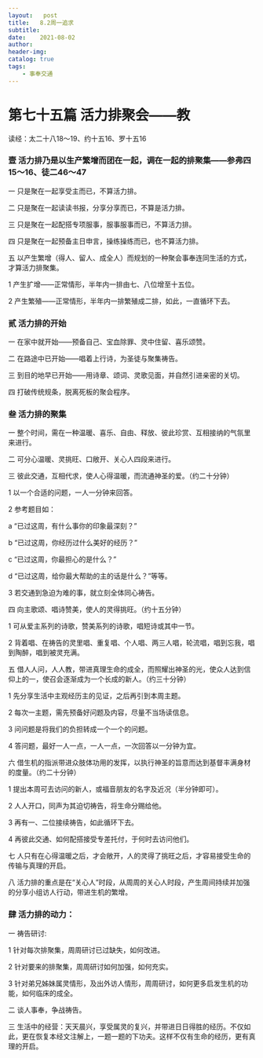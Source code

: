 ```yaml
---
layout:   post
title:   8.2周一追求
subtitle:		
date:    2021-08-02
author: 
header-img: 
catalog: true
tags:
    - 事奉交通
---
```


# 第七十五篇	活力排聚会——教

读经：太二十八18～19、约十五16、罗十五16

### 壹	活力排乃是以生产繁增而团在一起，调在一起的排聚集——参弗四15～16、徒二46～47

一	只是聚在一起享受主而已，不算活力排。

二	只是聚在一起读读书报，分享分享而已，不算是活力排。

三	只是聚在一起配搭专项服事，服事服事而已，不算活力排。

四	只是聚在一起预备主日申言，操练操练而已，也不算活力排。

五	以产生繁增（得人、留人、成全人）而规划的一种聚会事奉连同生活的方式，才算活力排聚集。

1	产生扩增——正常情形，半年内一排由七、八位增至十五位。

2	产生繁殖——正常情形，半年内一排繁殖成二排，如此，一直循环下去。

### 贰	活力排的开始
一	在家中就开始——预备自己、宝血除罪、灵中住留、喜乐颂赞。

二	在路途中已开始——唱着上行诗，为圣徒与聚集祷告。

三	到目的地早已开始——用诗章、颂词、灵歌见面，并自然引进亲密的关切。

四	打破传统规条，脱离死板的聚会程序。

### 叁	活力排的聚集

一	整个时间，需在一种温暖、喜乐、自由、释放、彼此珍赏、互相接纳的气氛里来进行。

二	可分心温暖、灵挑旺、口敞开、关心人四段来进行。

三	彼此交通，互相代求，使人心得温暖，而流通神圣的爱。（约二十分钟）

1	以一个合适的问题，一人一分钟来回答。

2	参考题目如：

a	“已过这周，有什么事你的印象最深刻？”

b	“已过这周，你经历过什么美好的经历？”

c	“已过这周，你最担心的是什么？”

d	“已过这周，给你最大帮助的主的话是什么？”等等。

3	若交通到急迫为难的事，就立刻全体同心祷告。

四	向主歌颂、唱诗赞美，使人的灵得挑旺。（约十五分钟）

1	可从爱主系列的诗歌，赞美系列的诗歌，唱短诗或其中一节。

2	背着唱、在祷告的灵里唱、重复唱、个人唱、两三人唱，轮流唱，唱到忘我，唱到陶醉，唱到被灵充满。

五	借人人问，人人教，带进真理生命的成全，而照耀出神圣的光，使众人达到信仰上的一，使召会逐渐成为一个长成的新人。（约三十分钟）

1	先分享生活中主观经历主的见证，之后再引到本周主题。

2	每次一主题，需先预备好问题及内容，尽量不当场读信息。

3	问问题是将我们的负担转成一个一个的问题。

4	答问题，最好一人一点，一人一点，一次回答以一分钟为宜。

六	借生机的指派带进众肢体功用的发挥，以执行神圣的旨意而达到基督丰满身材的度量。（约二十分钟）

1	提出本周可去访问的新人，或福音朋友的名字及近况（半分钟即可）。

2	人人开口，同声为其迫切祷告，将生命分赐给他。

3	再有一、二位接续祷告，如此循环下去。

4	再彼此交通、如何配搭接受专差托付，于何时去访问他们。

七	人只有在心得温暖之后，才会敞开，人的灵得了挑旺之后，才容易接受生命的传输与真理的开启。

八	活力排的重点是在“关心人”时段，从周周的关心人时段，产生周间持续并加强的分享小组访人行动，带进生机的繁增。

### 肆	活力排的动力：
一	祷告研讨:

1	针对每次排聚集，周周研讨已过缺失，如何改进。

2	针对要来的排聚集，周周研讨如何加强，如何充实。

3	针对弟兄姊妹属灵情形，及出外访人情形，周周研讨，如何更多启发生机的功能，如何临床的成全。

二	谈人事奉，争战祷告。

三	生活中的经营：天天晨兴，享受属灵的复兴，并带进日日得胜的经历。不仅如此，更在恢复本经文注解上，一题一题的下功夫。这样不仅有生命的经历，更有真理的开启。

